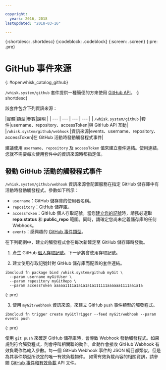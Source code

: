 ```yaml
---

copyright:
  years: 2016, 2018
lastupdated: "2018-03-16"

---
```


{:shortdesc: .shortdesc}
{:codeblock: .codeblock}
{:screen: .screen}
{:pre: .pre}

# GitHub 事件來源
{: #openwhisk_catalog_github}

`/whisk.system/github` 套件提供一種簡便的方來使用 [GitHub API](https://developer.github.com/)。
{: shortdesc}

該套件包含下列資訊來源：

|實體|類型|參數|說明
|
| --- | --- | --- | --- |
| `/whisk.system/github` |套件|username、repository、accessToken|與 GitHub API 互動|
|`/whisk.system/github/webhook` |資訊來源|events、username、repository、accessToken|在 GitHub 活動時發動觸發程式事件|

建議使用 `username`、`repository` 及 `accessToken` 值來建立套件連結。使用連結，您就不需要每次使用套件中的資訊來源時都指定值。

## 發動 GitHub 活動的觸發程式事件

`/whisk.system/github/webhook` 資訊來源會配置服務在指定 GitHub 儲存庫中有活動時發動觸發程式。參數如下所示：

- `username`：GitHub 儲存庫的使用者名稱。
- `repository`：GitHub 儲存庫。
- `accessToken`：GitHub 個人存取記號。當您[建立您的記號](https://github.com/settings/tokens)時，請務必選取 **repo:status** 和 **public_repo** 範圍。同時，請確定您尚未定義儲存庫的任何 Webhook。
- `events`：感興趣的 [GitHub 事件類型](https://developer.github.com/v3/activity/events/types/)。

在下列範例中，建立的觸發程式會在每次新確定至 GitHub 儲存庫時發動。

1. 產生 GitHub [個人存取記號](https://github.com/settings/tokens)。下一步將會使用存取記號。

2. 建立使用存取記號針對 GitHub 儲存庫而配置的套件連結。
  ```
  ibmcloud fn package bind /whisk.system/github myGit \
    --param username myGitUser \
    --param repository myGitRepo \
    --param accessToken aaaaa1111a1a1a1a1a111111aaaaaa1111aa1a1a
  ```
  {: pre}

3. 使用 `myGit/webhook` 資訊來源，來建立 GitHub `push` 事件類型的觸發程式。
  ```
  ibmcloud fn trigger create myGitTrigger --feed myGit/webhook --param events push
  ```
  {: pre}

  使用 `git push` 來確定 GitHub 儲存庫時，會導致 Webhook 發動觸發程式。如果規則符合觸發程式，則會呼叫相關聯的動作。此動作會接收 GitHub Webhook 有效負載作為輸入參數。每一個 GitHub Webhook 事件的 JSON 綱目都類似，但是為其事件類型所決定的唯一有效負載物件。
如需有效負載內容的相關資訊，請參閱 [GitHub 事件和有效負載](https://developer.github.com/v3/activity/events/types/) API 文件。
